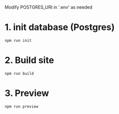 Modify POSTGRES_URI in '.env' as needed
# 1. init database (Postgres)
```npm run init```

# 2. Build site
```npm run build```

# 3. Preview
```npm run preview```
